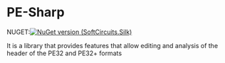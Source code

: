 # PE-Sharp
NUGET:[![NuGet version (SoftCircuits.Silk)](https://img.shields.io/nuget/v/PE-Sharp.svg?style=flat-square)](https://www.nuget.org/packages//PE-Sharp/)

It is a library that provides features that allow editing and analysis of the header of the PE32 and PE32+ formats
